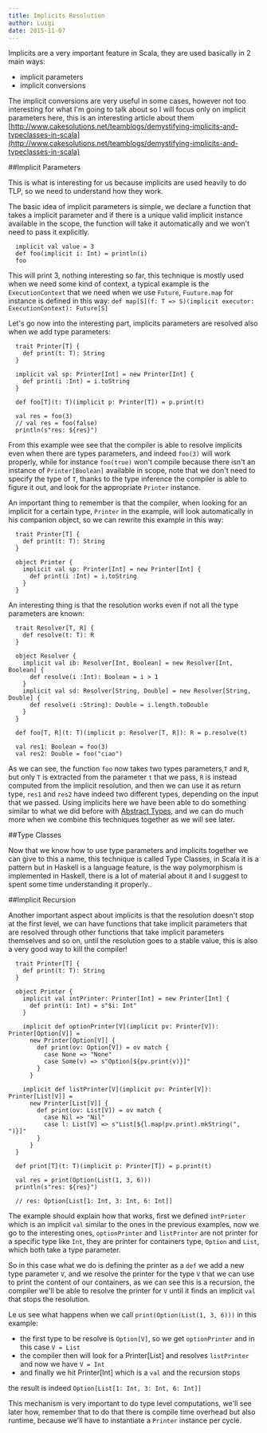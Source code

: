 ```yaml
---
title: Implicits Resolution
author: Luigi
date: 2015-11-07 
---
```


Implicits are a very important feature in Scala, 
they are used basically in 2 main ways:

  - implicit parameters 
  - implicit conversions 

The implicit conversions are very useful in some cases, however 
not too interesting for what I'm going to talk about
so I will focus only on implicit parameters here, 
this is an interesting article about them [http://www.cakesolutions.net/teamblogs/demystifying-implicits-and-typeclasses-in-scala](http://www.cakesolutions.net/teamblogs/demystifying-implicits-and-typeclasses-in-scala)

##Implicit Parameters 

This is what is interesting for us because implicits are used heavily 
to do TLP, so we need to understand how they work.

The basic idea of implicit parameters is simple, 
we declare a function that takes a implicit parameter and 
if there is a unique valid implicit instance available in the scope,
the function will take it automatically and we won't need to pass it explicitly.

```
  implicit val value = 3
  def foo(implicit i: Int) = println(i)
  foo
```

This will print 3, nothing interesting so far, this technique is mostly used 
when we need some kind of context, a typical example is the `ExecutionContext`
that we need when we use `Future`, `Fuuture.map` for instance  is defined 
in this way:
`def map[S](f: T => S)(implicit executor: ExecutionContext): Future[S]`

Let's go now into the interesting part, implicits parameters are resolved
also when we add type parameters:

```
  trait Printer[T] {
    def print(t: T): String
  }

  implicit val sp: Printer[Int] = new Printer[Int] {
    def print(i :Int) = i.toString
  }

  def foo[T](t: T)(implicit p: Printer[T]) = p.print(t)

  val res = foo(3)
  // val res = foo(false)
  println(s"res: ${res}")
```

From this example wee see that the compiler is able to resolve 
implicits even when there are types parameters, and indeed `foo(3)`
will work properly, while for instance `foo(true)` won't compile because 
there isn't an instance of `Printer[Boolean]` available in scope, 
note that we don't need to specify the type of `T`, thanks to the type 
inference the compiler is able to figure it out, and look for the 
appropriate `Printer` instance.

An important thing to remember is that the compiler, 
when looking for an implicit for a certain type, `Printer` in the example, 
will look automatically in his companion object, so we can rewrite this example
in this way:

```
  trait Printer[T] {
    def print(t: T): String
  }

  object Printer {
    implicit val sp: Printer[Int] = new Printer[Int] {
      def print(i :Int) = i.toString
    }
  }
```

An interesting thing is that the resolution works even if not all the type
parameters are known: 

```
  trait Resolver[T, R] {
    def resolve(t: T): R
  }
 
  object Resolver {
    implicit val ib: Resolver[Int, Boolean] = new Resolver[Int, Boolean] {
      def resolve(i :Int): Boolean = i > 1
    }
    implicit val sd: Resolver[String, Double] = new Resolver[String, Double] {
      def resolve(i :String): Double = i.length.toDouble
    }
  }

  def foo[T, R](t: T)(implicit p: Resolver[T, R]): R = p.resolve(t)

  val res1: Boolean = foo(3)
  val res2: Double = foo("ciao")
```

As we can see, the function `foo` now takes two types parameters,`T` and `R`,
but only `T` is extracted from the parameter `t` that we pass, `R` is instead 
computed from the implicit resolution, and then we can use it as 
return type, `res1`  and `res2` have indeed two different types, 
depending on the input that we passed.
Using implicits here we have been able to do something similar to what
we did before with [Abstract Types](abstract-types.html), 
and we can do much more when we combine this techniques together as we will see
later.

##Type Classes 

Now that we know how to use type parameters and implicits together
we can give to this a name, this technique is called Type Classes, 
in Scala it is a pattern but in Haskell is a language feature,
is the way polymorphism is implemented in Haskell, there is a lot of material 
about it and I suggest to spent some time understanding it properly..

##Implicit Recursion

Another important aspect about implicits is that the resolution
doesn't stop at the first level, we can have functions that take 
implicit parameters that are resolved through other functions that take 
implicit parameters themselves and so on, 
until the resolution goes to a stable value, this is also 
a very good way to kill the compiler!

```
  trait Printer[T] {
    def print(t: T): String
  }

  object Printer {
    implicit val intPrinter: Printer[Int] = new Printer[Int] {
      def print(i: Int) = s"$i: Int"
    }

    implicit def optionPrinter[V](implicit pv: Printer[V]): Printer[Option[V]] =
      new Printer[Option[V]] {
        def print(ov: Option[V]) = ov match {
          case None => "None"
          case Some(v) => s"Option[${pv.print(v)}]"
        }
      }

    implicit def listPrinter[V](implicit pv: Printer[V]): Printer[List[V]] =
      new Printer[List[V]] {
        def print(ov: List[V]) = ov match {
          case Nil => "Nil"
          case l: List[V] => s"List[${l.map(pv.print).mkString(", ")}]"
        }
      }
  }

  def print[T](t: T)(implicit p: Printer[T]) = p.print(t)

  val res = print(Option(List(1, 3, 6)))
  println(s"res: ${res}")

  // res: Option[List[1: Int, 3: Int, 6: Int]]
```

The example should explain how that works, 
first we defined `intPrinter` which is an implicit `val` similar to the ones 
in the previous examples, now we go to the interesting ones, 
`optionPrinter` and `listPrinter` are not printer for a specific type like
`Int`, they are printer for containers type, `Option` and `List`, 
which both take a type parameter.

So in this case what we do is defining the printer as a `def` we add a new type parameter `V`, and we resolve the printer for the type `V` that we can use to print the content of our containers, as we can see this is 
a recursion, the compiler we'll be able to resolve the printer for `V`
until it finds an implicit `val` that stops the resolution. 

Le us see what happens when we call `print(Option(List(1, 3, 6)))` in this 
example: 

 - the first type to be resolve is `Option[V]`, so we get `optionPrinter`
   and in this case `V = List`
 - the compiler then will look for a Printer[List] and resolves `listPrinter`
   and now we have `V = Int`
 - and finally we hit Printer[Int] which is a `val` and the recursion stops  
    
the result is indeed `Option[List[1: Int, 3: Int, 6: Int]]`

This mechanism is very important to do type level computations, we'll see later
how, remember that to do that there is compile time overhead but also runtime, 
because we'll have to instantiate a `Printer` instance per cycle.

